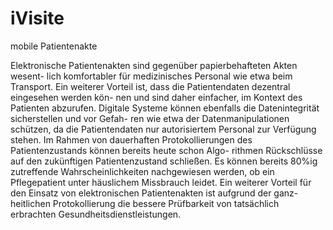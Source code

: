 iVisite
=======

mobile Patientenakte

Elektronische Patientenakten sind gegenüber papierbehafteten Akten wesent- lich komfortabler für medizinisches Personal wie etwa beim Transport. Ein weiterer Vorteil ist, dass die Patientendaten dezentral eingesehen werden kön- nen und sind daher einfacher, im Kontext des Patienten abzurufen. Digitale Systeme können ebenfalls die Datenintegrität sicherstellen und vor Gefah- ren wie etwa der Datenmanipulationen schützen, da die Patientendaten nur autorisiertem Personal zur Verfügung stehen. Im Rahmen von dauerhaften Protokollierungen des Patientenzustands können bereits heute schon Algo- rithmen Rückschlüsse auf den zukünftigen Patientenzustand schließen. Es können bereits 80%ig zutreffende Wahrscheinlichkeiten nachgewiesen werden, ob ein Pflegepatient unter häuslichem Missbrauch leidet. Ein weiterer Vorteil für den Einsatz von elektronischen Patientenakten ist aufgrund der ganz- heitlichen Protokollierung die bessere Prüfbarkeit von tatsächlich erbrachten Gesundheitsdienstleistungen.